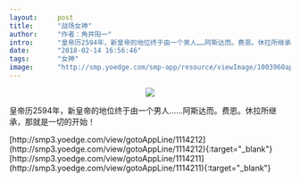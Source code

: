 ```yaml
---
layout:     post
title:      "战场女神"
author:     "作者：角井阳一"
intro:      "皇帝历2594年，新皇帝的地位终于由一个男人……阿斯达而。费恩。休拉所继承，那就是一切的开始！"
date:       "2018-02-14 16:56:46"
tags:       "女神"
image:      "http://smp.yoedge.com/smp-app/resource/viewImage/1003960appline.png"
---
```

<div style="text-align: center">
<p><img src="http://smp.yoedge.com/smp-app/resource/viewImage/1003960appline.png"/></p>
</div>
<p class="post-meta">
<span>皇帝历2594年，新皇帝的地位终于由一个男人……阿斯达而。费恩。休拉所继承，那就是一切的开始！</span>
</p>
[http://smp3.yoedge.com/view/gotoAppLine/1114212](http://smp3.yoedge.com/view/gotoAppLine/1114212){:target="_blank"}
[http://smp3.yoedge.com/view/gotoAppLine/1114211](http://smp3.yoedge.com/view/gotoAppLine/1114211){:target="_blank"}


